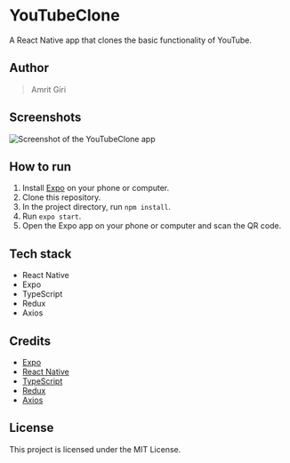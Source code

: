 # YouTubeClone

A React Native app that clones the basic functionality of YouTube.
## Author
> Amrit Giri
## Screenshots

![Screenshot of the YouTubeClone app](screenshot.png)

## How to run

1. Install [Expo](https://expo.io/) on your phone or computer.
2. Clone this repository.
3. In the project directory, run `npm install`.
4. Run `expo start`.
5. Open the Expo app on your phone or computer and scan the QR code.

## Tech stack

* React Native
* Expo
* TypeScript
* Redux
* Axios

## Credits

* [Expo](https://expo.io/)
* [React Native](https://reactnative.dev/)
* [TypeScript](https://www.typescriptlang.org/)
* [Redux](https://redux.js.org/)
* [Axios](https://github.com/axios/axios)

## License

This project is licensed under the MIT License.
